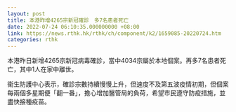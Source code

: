 ```yaml
---
layout: post
title: 本港昨增4265宗新冠確診　多7名患者死亡
date: 2022-07-24 06:10:35.000000000 +08:00
link: https://news.rthk.hk/rthk/ch/component/k2/1659085-20220724.htm
categories: rthk
---
```


本港昨日新增4265宗新冠病毒確診，當中4034宗屬於本地個案。再多7名患者死亡，其中1人在家中離世。

衞生防護中心表示，確診宗數持續慢慢上升，但速度不及第五波疫情初期，但個案每兩個多星期便「翻一番」，擔心增加醫管局的負荷，希望市民遵守防疫措施，並盡快接種疫苗。
